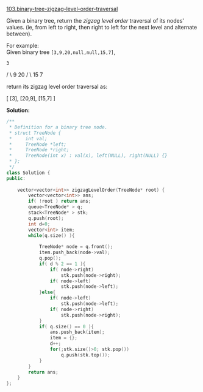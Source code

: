 [103.binary-tree-zigzag-level-order-traversal](https://leetcode.com/problems/binary-tree-zigzag-level-order-traversal/)  

Given a binary tree, return the _zigzag level order_ traversal of its nodes' values. (ie, from left to right, then right to left for the next level and alternate between).

For example:  
Given binary tree `[3,9,20,null,null,15,7]`,  

    3
   / \\
  9  20
    /  \\
   15   7

return its zigzag level order traversal as:  

\[
  \[3\],
  \[20,9\],
  \[15,7\]
\]  



**Solution:**  

```cpp
/**
 * Definition for a binary tree node.
 * struct TreeNode {
 *     int val;
 *     TreeNode *left;
 *     TreeNode *right;
 *     TreeNode(int x) : val(x), left(NULL), right(NULL) {}
 * };
 */
class Solution {
public:
    
    vector<vector<int>> zigzagLevelOrder(TreeNode* root) {
        vector<vector<int>> ans;
        if( !root ) return ans;
        queue<TreeNode* > q;
        stack<TreeNode* > stk;
        q.push(root);
        int d=0;
        vector<int> item;
        while(q.size() ){
            
            TreeNode* node = q.front();
            item.push_back(node->val);
            q.pop();
            if( d % 2 == 1 ){
                if( node->right)
                    stk.push(node->right);
                if( node->left)
                    stk.push(node->left);
            }else{
                if( node->left)
                    stk.push(node->left);
                if( node->right)
                    stk.push(node->right);
            }
            if( q.size() == 0 ){
                ans.push_back(item);
                item = {};
                d++;
                for(;stk.size()>0; stk.pop())
                    q.push(stk.top());
            }
        }
        return ans;
    }
};
```
      
